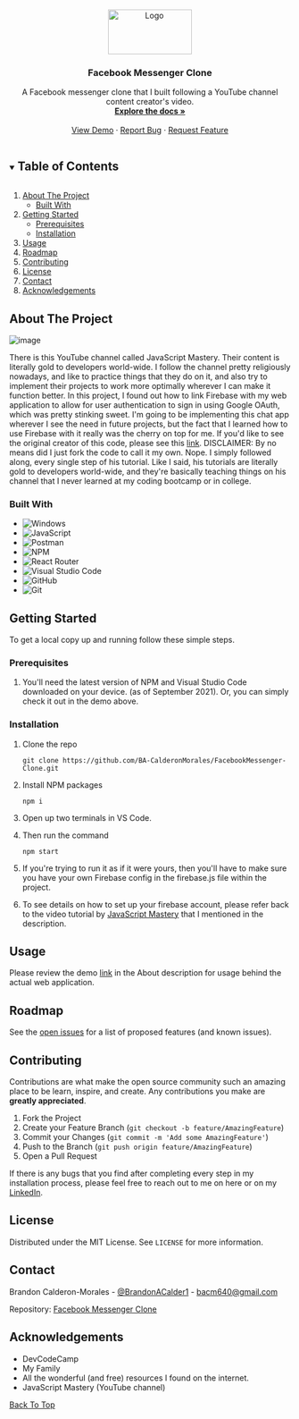 <!--
*** Thanks for checking out the Best-README-Template. If you have a suggestion
*** that would make this better, please fork the repo and create a pull request
*** or simply open an issue with the tag "enhancement".
*** Thanks again! Now go create something AMAZING! :D
***
***
***
*** To avoid retyping too much info. Do a search and replace for the following:
*** github_username, repo_name, twitter_handle, email, project_title, project_description
-->



<!-- PROJECT SHIELDS -->
<!--
*** I'm using markdown "reference style" links for readability.
*** Reference links are enclosed in brackets [ ] instead of parentheses ( ).
*** See the bottom of this document for the declaration of the reference variables
*** for contributors-url, forks-url, etc. This is an optional, concise syntax you may use.
*** https://www.markdownguide.org/basic-syntax/#reference-style-links
-->
<!-- [![Contributors][contributors-shield]][contributors-url]
[![Forks][forks-shield]][forks-url]
[![Stargazers][stars-shield]][stars-url]
[![Issues][issues-shield]][issues-url]
[![MIT License][license-shield]][license-url]
[![LinkedIn][linkedin-shield]][linkedin-url]
 -->


<!-- PROJECT LOGO -->
<br />
<p id="top" align="center">
  <a href="https://github.com/BA-CalderonMorales/FacebookMessenger-Clone">
    <img src="https://user-images.githubusercontent.com/62074841/130026185-218dd984-f830-4593-a74c-90d9823e6de9.png" alt="Logo" width="150" height="80">
  </a>

  <h3 align="center">Facebook Messenger Clone</h3>

  <p align="center">
    A Facebook messenger clone that I built following a YouTube channel content creator's video.
    <br />
    <a href="#about-the-project"><strong>Explore the docs »</strong></a>
    <br />
    <br />
    <a id="demo" href="https://chatapplikemessenger.netlify.app">View Demo</a>
    ·
    <a href="https://github.com/BA-CalderonMorales/FacebookMessenger-Clone/issues">Report Bug</a>
    ·
    <a href="https://github.com/BA-CalderonMorales/FacebookMessenger-Clone/issues">Request Feature</a>
  </p>
</p>



<!-- TABLE OF CONTENTS -->
<details open="open">
  <summary><h2 style="display: inline-block">Table of Contents</h2></summary>
  <ol>
    <li>
      <a href="#about-the-project">About The Project</a>
      <ul>
        <li><a href="#built-with">Built With</a></li>
      </ul>
    </li>
    <li>
      <a href="#getting-started">Getting Started</a>
      <ul>
        <li><a href="#prerequisites">Prerequisites</a></li>
        <li><a href="#installation">Installation</a></li>
      </ul>
    </li>
    <li><a href="#usage">Usage</a></li>
    <li><a href="#roadmap">Roadmap</a></li>
    <li><a href="#contributing">Contributing</a></li>
    <li><a href="#license">License</a></li>
    <li><a href="#contact">Contact</a></li>
    <li><a href="#acknowledgements">Acknowledgements</a></li>
  </ol>
</details>



<!-- ABOUT THE PROJECT -->
## About The Project

![image](https://user-images.githubusercontent.com/62074841/133553325-a9263dc7-1cd0-4e4f-aa12-99ade948baba.png)

<p>
 There is this YouTube channel called JavaScript Mastery. Their content is literally gold to developers world-wide. 
 I follow the channel pretty religiously nowadays, and like to practice things that they do on it, and also try to 
 implement their projects to work more optimally wherever I can make it function better. In this project, I found 
 out how to link Firebase with my web application to allow for user authentication to sign in using Google OAuth, 
 which was pretty stinking sweet. I'm going to be implementing this chat app wherever I see the need in future 
 projects, but the fact that I learned how to use Firebase with it really was the cherry on top for me. If you'd 
 like to see the original creator of this code, please see this <a href="https://www.youtube.com/watch?v=Bv9Js3QLOLY&list=RDCMUCmXmlB4-HJytD7wek0Uo97A&index=2 ">link</a>. DISCLAIMER: By no means did I just fork the code to call it my own. Nope. I simply followed along, 
 every single step of his tutorial. Like I said, his tutorials are literally gold to developers world-wide, and 
 they're basically teaching things on his channel that I never learned at my coding bootcamp or in college.
</p>
<!-- Here's a blank template to get started:
**To avoid retyping too much info. Do a search and replace with your text editor for the following:**
`BA-CalderonMorales`, `FacebookMessenger-Clone`, `twitter_handle`, `email`, `project_title`, `project_description` -->


### Built With
<div id="built-with"></div>

 * ![Windows](https://img.shields.io/badge/Windows-0078D6?style=for-the-badge&logo=windows&logoColor=white)
 * ![JavaScript](https://img.shields.io/badge/javascript-%23323330.svg?style=for-the-badge&logo=javascript&logoColor=%23F7DF1E)
 * ![Postman](https://img.shields.io/badge/Postman-FF6C37?style=for-the-badge&logo=postman&logoColor=white)
 * ![NPM](https://img.shields.io/badge/NPM-%23000000.svg?style=for-the-badge&logo=npm&logoColor=white)
 * ![React Router](https://img.shields.io/badge/React_Router-CA4245?style=for-the-badge&logo=react-router&logoColor=white)
 * ![Visual Studio Code](https://img.shields.io/badge/Visual%20Studio%20Code-0078d7.svg?style=for-the-badge&logo=visual-studio-code&logoColor=white)
 * ![GitHub](https://img.shields.io/badge/github-%23121011.svg?style=for-the-badge&logo=github&logoColor=white)
 * ![Git](https://img.shields.io/badge/git-%23F05033.svg?style=for-the-badge&logo=git&logoColor=white)

<!-- GETTING STARTED -->
## Getting Started

To get a local copy up and running follow these simple steps.

### Prerequisites

1. You'll need the latest version of NPM and Visual Studio Code downloaded on your device. (as of September 2021). Or, you can simply check it out in the demo above.

### Installation

1. Clone the repo

   `git clone https://github.com/BA-CalderonMorales/FacebookMessenger-Clone.git`

2. Install NPM packages
   
   `npm i`

3. Open up two terminals in VS Code. 
4. Then run the command
   
   `npm start`
   
5. If you're trying to run it as if it were yours, then you'll have to make sure you have your own Firebase config in the firebase.js file within the project.
6. To see details on how to set up your firebase account, please refer back to the video tutorial by <a href="https://www.youtube.com/watch?v=Bv9Js3QLOLY&list=RDCMUCmXmlB4-HJytD7wek0Uo97A&index=2">JavaScript Mastery</a> that I mentioned in the description.


<!-- USAGE EXAMPLES -->
## Usage

Please review the demo <a href="#demo">link</a> in the About description for usage behind the actual web application.


<!-- ROADMAP -->
## Roadmap

See the [open issues](https://github.com/BA-CalderonMorales/FacebookMessenger-Clone/issues) for a list of proposed features (and known issues).



<!-- CONTRIBUTING -->
## Contributing

Contributions are what make the open source community such an amazing place to be learn, inspire, and create. Any contributions you make are **greatly appreciated**. 

1. Fork the Project
2. Create your Feature Branch (`git checkout -b feature/AmazingFeature`)
3. Commit your Changes (`git commit -m 'Add some AmazingFeature'`)
4. Push to the Branch (`git push origin feature/AmazingFeature`)
5. Open a Pull Request

If there is any bugs that you find after completing every step in my installation process, please feel free to reach out to me on here or on my <a href="https://www.linkedin.com/in/bcalderonmorales-cmoe/">LinkedIn</a>.

<!-- LICENSE -->
## License

Distributed under the MIT License. See `LICENSE` for more information.



<!-- CONTACT -->
## Contact

Brandon Calderon-Morales - [@BrandonACalder1](https://twitter.com/BrandonACalder1) - bacm640@gmail.com

Repository: [Facebook Messenger Clone](https://github.com/BA-CalderonMorales/FacebookMessenger-Clone)


<!-- ACKNOWLEDGEMENTS -->
## Acknowledgements

* DevCodeCamp
* My Family
* All the wonderful (and free) resources I found on the internet.
* JavaScript Mastery (YouTube channel)

<a href="#top">Back To Top</a>

